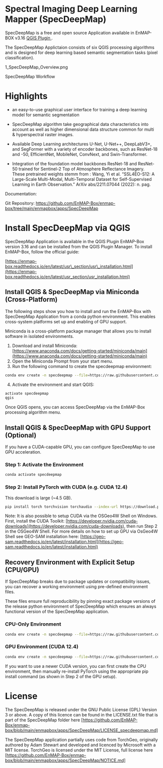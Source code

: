 # Spectral Imaging Deep Learning Mapper (SpecDeepMap)

SpecDeepMap is a free and open source Application available in EnMAP-BOX v3.16 [QGIS Plugin ](https://www.qgis.org).

The SpecDeepMap Applictaion consists of six QGIS processing algorithms and is designed for deep learning based semantic segmentation tasks (pixel classification).  

1_SpecDeepMap_Overview.png

SpecDeepMap Workflow


# Highlights

* an easy-to-use graphical user interface for training a deep learning model for semantic segmentation

* SpecDeepMap algorithm take geographical data characteristics into account as well as higher dimensional data structure common for multi & hyperspectral raster images.

* Available Deep Learning architectures  U-Net, U-Net++, DeepLabV3+, and SegFormer with a variety of encoder backbones, such as ResNet-18 and -50, EfficientNet, MobileNet, ConvNext, and Swin-Transformer. 

* Integration of the foundation model backbones ResNet-18 and ResNet-50 trained for Sentinel-2 Top of Atmosphere Reflectance Imagery. These pretrained weights stemm from : Wang, Yi et al. “SSL4EO-S12: A Large-Scale Multi-Modal, Multi-Temporal Dataset for Self-Supervised Learning in Earth Observation.” ArXiv abs/2211.07044 (2022): n. pag. 

Documentation: 

Git Repository: https://github.com/EnMAP-Box/enmap-box/tree/main/enmapbox/apps/SpecDeepMap


# Install SpecDeepMap via QGIS

SpecDeepMap Application is available in the QGIS Plugin EnMAP-Box version 3.16 and can be installed from the QGIS Plugin Manager.
To install EnMAP-Box, follow the official guide:

[https://enmap-box.readthedocs.io/en/latest/usr\_section/usr\_installation.html](https://enmap-box.readthedocs.io/en/latest/usr_section/usr_installation.html)


## Install QGIS & SpecDeepMap via Miniconda (Cross-Platform)

The following steps show you how to install and run the EnMAP-Box with SpecDeepMap Application from a conda python environment. This enables cross-system platforms set up and enabling of GPU support.

Miniconda is a cross-platform package manager that allows you to install software in isolated environments.

1. Download and install Miniconda: [https://www.anaconda.com/docs/getting-started/miniconda/main](https://www.anaconda.com/docs/getting-started/miniconda/main)
2. Open the Miniconda Prompt from your start menu.
3. Run the following command to create the specdeepmap environment:

```bash
conda env create -n specdeepmap --file=https://raw.githubusercontent.com/EnMAP-Box/enmap-box/main/.env/conda/specdeepmap.yml -c conda-forge -y
```

4. Activate the environment and start QGIS:

```bash
activate specdeepmap
qgis
```

Once QGIS opens, you can access SpecDeepMap via the EnMAP-Box processing algorithm menu.

## Install QGIS & SpecDeepMap with GPU Support (Optional)

If you have a CUDA-capable GPU, you can configure SpecDeepMap to use GPU acceleration.

### Step 1: Activate the Environment

```bash
conda activate specdeepmap
```

### Step 2: Install PyTorch with CUDA (e.g. CUDA 12.4)

This download is large (\~4.5 GB).

```bash
pip install torch torchvision torchaudio --index-url https://download.pytorch.org/whl/cu124 -y --force-reinstall
```

Note: It is also possible to setup  CUDA via the OSGeo4W Shell on Windows. First, install the CUDA Toolkit: [https://developer.nvidia.com/cuda-downloads](https://developer.nvidia.com/cuda-downloads), then run Step 2 in the OSGeo4W Shell.
For more details on how to set up GPU via OsGeo4W Shell see GEO-SAM installation here: [https://geo-sam.readthedocs.io/en/latest/installation.html](https://geo-sam.readthedocs.io/en/latest/installation.html)

## Recovery Environment with Explicit Setup (CPU/GPU)

If SpecDeepMap breaks due to package updates or compatibility issues, you can recover a working environment using pre-defined environment files.

These files ensure full reproducibility by pinning exact package versions of the release python environment of SpecDeepMap which ensures an always functional version of the SpecDeepMap application.

### CPU-Only Environment

```bash
conda env create -n specdeepmap --file=https://raw.githubusercontent.com/EnMAP-Box/enmap-box/main/.env/conda/specdeepmap_cpu.yml -c conda-forge -y
```

### GPU Environment (CUDA 12.4)

```bash
conda env create -n specdeepmap --file=https://raw.githubusercontent.com/EnMAP-Box/enmap-box/main/.env/conda/specdeepmap_cuda.yml -c conda-forge -y
```

If you want to use a newer CUDA version, you can first create the CPU environment, then manually re-install PyTorch using the appropriate pip install command (as shown in Step 2 of the GPU setup).


# License

The SpecDeepMap is released under the GNU Public License (GPL) Version 3 or above. A copy of this licence can be found in
the LICENSE.txt file that is part of the SpecDeepMap folder here [https://github.com/EnMAP-Box/enmap-box/blob/main/enmapbox/apps/SpecDeepMap/LICENSE_specdeepmap.md] 

The SpecDeepMap application partially uses code from TorchGeo, originally authored by Adam Stewart and developed and licenced by Microsoft with a MIT license. 
TorchGeo is licensed under the MIT License, full license here [https://github.com/EnMAP-Box/enmap-box/blob/main/enmapbox/apps/SpecDeepMap/NOTICE.md]





